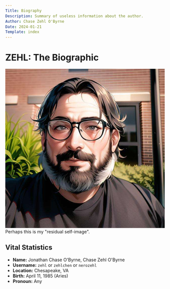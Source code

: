 ```yaml
---
Title: Biography
Description: Summary of useless information about the author.
Author: Chase Zehl O'Byrne
Date: 2024-01-21
Template: index
---
```


# ZEHL: The Biographic
![Chase Zehl](/assets/chase.jpg "Chase Zehl")
Perhaps this is my "residual self-image".

## Vital Statistics
  * **Name:** Jonathan Chase O'Byrne, Chase Zehl O'Byrne
  * **Username:** `zehl` or `zehlchen` or `nerozehl`
  * **Location:** Chesapeake, VA
  * **Birth:** April 11, 1985 (Aries)
  * **Pronoun:** Any
